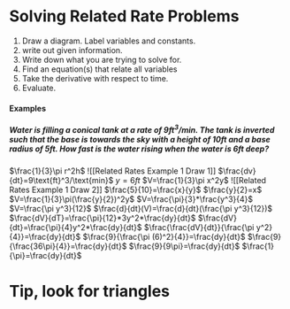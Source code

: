 # Solving Related Rate Problems
1. Draw a diagram. Label variables and constants.
2. write out given information.
3. Write down what you are trying to solve for.
4. Find an equation(s) that relate all variables
5. Take the derivative with respect to time.
6. Evaluate.
#### Examples
##### Water is filling a conical tank at a rate of 9ft$^3/$min. The tank is inverted such that the base is towards the sky with a height of 10ft and a base radius of 5ft. How fast is the water rising when the water is 6ft deep?
$\frac{1}{3}\pi r^2h$
![[Related Rates Example 1 Draw 1]]
$\frac{dv}{dt}=9\text{ft}^3/\text{min}$
$y=6ft$
$V=\frac{1}{3}\pi x^2y$
![[Related Rates Example 1 Draw 2]]
$\frac{5}{10}=\frac{x}{y}$
$\frac{y}{2}=x$
$V=\frac{1}{3}\pi(\frac{y}{2})^2y$
$V=\frac{\pi}{3}*\frac{y^3}{4}$
$V=\frac{\pi y^3}{12}$
$\frac{d}{dt}(V)=\frac{d}{dt}(\frac{\pi y^3}{12})$
$\frac{dV}{dT}=\frac{\pi}{12}*3y^2*\frac{dy}{dt}$
$\frac{dV}{dt}=\frac{\pi}{4}y^2*\frac{dy}{dt}$
$\frac{\frac{dV}{dt}}{\frac{\pi y^2}{4}}=\frac{dy}{dt}$
$\frac{9}{\frac{\pi (6)^2}{4}}=\frac{dy}{dt}$
$\frac{9}{\frac{36\pi}{4}}=\frac{dy}{dt}$
$\frac{9}{9\pi}=\frac{dy}{dt}$
$\frac{1}{\pi}=\frac{dy}{dt}$
# Tip, look for triangles